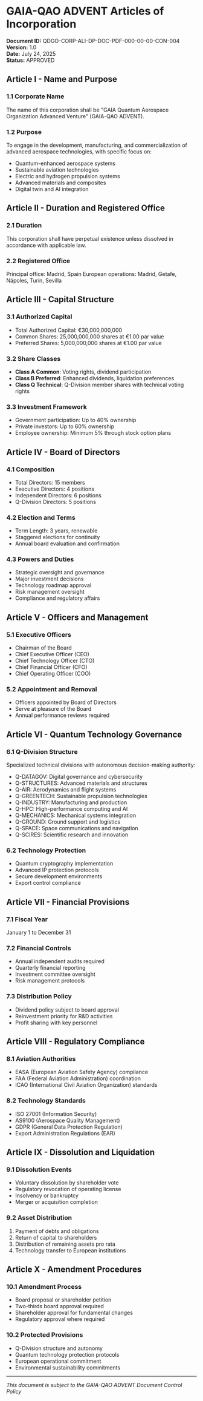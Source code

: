 # GAIA-QAO ADVENT Articles of Incorporation
**Document ID:** QDGO-CORP-ALI-DP-DOC-PDF-000-00-00-CON-004  
**Version:** 1.0  
**Date:** July 24, 2025  
**Status:** APPROVED

## Article I - Name and Purpose

### 1.1 Corporate Name
The name of this corporation shall be "GAIA Quantum Aerospace Organization Advanced Venture" (GAIA-QAO ADVENT).

### 1.2 Purpose
To engage in the development, manufacturing, and commercialization of advanced aerospace technologies, with specific focus on:
- Quantum-enhanced aerospace systems
- Sustainable aviation technologies
- Electric and hydrogen propulsion systems
- Advanced materials and composites
- Digital twin and AI integration

## Article II - Duration and Registered Office

### 2.1 Duration
This corporation shall have perpetual existence unless dissolved in accordance with applicable law.

### 2.2 Registered Office
Principal office: Madrid, Spain
European operations: Madrid, Getafe, Nápoles, Turín, Sevilla

## Article III - Capital Structure

### 3.1 Authorized Capital
- Total Authorized Capital: €30,000,000,000
- Common Shares: 25,000,000,000 shares at €1.00 par value
- Preferred Shares: 5,000,000,000 shares at €1.00 par value

### 3.2 Share Classes
- **Class A Common**: Voting rights, dividend participation
- **Class B Preferred**: Enhanced dividends, liquidation preferences
- **Class Q Technical**: Q-Division member shares with technical voting rights

### 3.3 Investment Framework
- Government participation: Up to 40% ownership
- Private investors: Up to 60% ownership
- Employee ownership: Minimum 5% through stock option plans

## Article IV - Board of Directors

### 4.1 Composition
- Total Directors: 15 members
- Executive Directors: 4 positions
- Independent Directors: 6 positions
- Q-Division Directors: 5 positions

### 4.2 Election and Terms
- Term Length: 3 years, renewable
- Staggered elections for continuity
- Annual board evaluation and confirmation

### 4.3 Powers and Duties
- Strategic oversight and governance
- Major investment decisions
- Technology roadmap approval
- Risk management oversight
- Compliance and regulatory affairs

## Article V - Officers and Management

### 5.1 Executive Officers
- Chairman of the Board
- Chief Executive Officer (CEO)
- Chief Technology Officer (CTO)
- Chief Financial Officer (CFO)
- Chief Operating Officer (COO)

### 5.2 Appointment and Removal
- Officers appointed by Board of Directors
- Serve at pleasure of the Board
- Annual performance reviews required

## Article VI - Quantum Technology Governance

### 6.1 Q-Division Structure
Specialized technical divisions with autonomous decision-making authority:
- Q-DATAGOV: Digital governance and cybersecurity
- Q-STRUCTURES: Advanced materials and structures
- Q-AIR: Aerodynamics and flight systems
- Q-GREENTECH: Sustainable propulsion technologies
- Q-INDUSTRY: Manufacturing and production
- Q-HPC: High-performance computing and AI
- Q-MECHANICS: Mechanical systems integration
- Q-GROUND: Ground support and logistics
- Q-SPACE: Space communications and navigation
- Q-SCIRES: Scientific research and innovation

### 6.2 Technology Protection
- Quantum cryptography implementation
- Advanced IP protection protocols
- Secure development environments
- Export control compliance

## Article VII - Financial Provisions

### 7.1 Fiscal Year
January 1 to December 31

### 7.2 Financial Controls
- Annual independent audits required
- Quarterly financial reporting
- Investment committee oversight
- Risk management protocols

### 7.3 Distribution Policy
- Dividend policy subject to board approval
- Reinvestment priority for R&D activities
- Profit sharing with key personnel

## Article VIII - Regulatory Compliance

### 8.1 Aviation Authorities
- EASA (European Aviation Safety Agency) compliance
- FAA (Federal Aviation Administration) coordination
- ICAO (International Civil Aviation Organization) standards

### 8.2 Technology Standards
- ISO 27001 (Information Security)
- AS9100 (Aerospace Quality Management)
- GDPR (General Data Protection Regulation)
- Export Administration Regulations (EAR)

## Article IX - Dissolution and Liquidation

### 9.1 Dissolution Events
- Voluntary dissolution by shareholder vote
- Regulatory revocation of operating license
- Insolvency or bankruptcy
- Merger or acquisition completion

### 9.2 Asset Distribution
1. Payment of debts and obligations
2. Return of capital to shareholders
3. Distribution of remaining assets pro rata
4. Technology transfer to European institutions

## Article X - Amendment Procedures

### 10.1 Amendment Process
- Board proposal or shareholder petition
- Two-thirds board approval required
- Shareholder approval for fundamental changes
- Regulatory approval where required

### 10.2 Protected Provisions
- Q-Division structure and autonomy
- Quantum technology protection protocols
- European operational commitment
- Environmental sustainability commitments

---
*This document is subject to the GAIA-QAO ADVENT Document Control Policy*